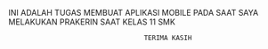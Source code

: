 INI ADALAH TUGAS MEMBUAT APLIKASI MOBILE PADA SAAT SAYA MELAKUKAN PRAKERIN SAAT KELAS 11 SMK

                                      TERIMA KASIH
